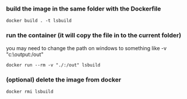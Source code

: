 ### build the image in the same folder with the Dockerfile
```docker build . -t lsbuild```

### run the container (it will copy the file in to the current folder) 
you may need to change the path on windows to something like -v "c:\output:/out"

```docker run --rm -v "./:/out" lsbuild```

### (optional) delete the image from docker 
```docker rmi lsbuild```
